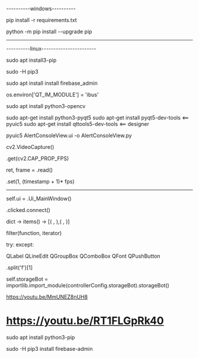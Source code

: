 ----------windows----------

pip install -r requirements.txt

python -m pip install --upgrade pip

-----------------------------


----------linux-----------------------

sudo apt install3-pip

sudo -H pip3

sudo apt install install  firebase_admin


os.environ['QT_IM_MODULE'] = 'ibus'

sudo apt install python3-opencv



sudo apt-get install python3-pyqt5
sudo apt-get install pyqt5-dev-tools   <== pyuic5
sudo apt-get install qttools5-dev-tools <== designer

pyuic5 AlertConsoleView.ui -o AlertConsoleView.py


cv2.VideoCapture()

.get(cv2.CAP_PROP_FPS)

ret, frame = .read()

.set(1, (timestamp + 1)* fps)


-------------------------------------------
self.ui = .Ui_MainWindow()

.clicked.connect()

dict -> items() -> [( , ),( , )]

filter(function, iterator)


try:
except:

QLabel
QLineEdit
QGroupBox
QComboBox
QFont
QPushButton


.split('f')[1]


self.storageBot = importlib.import_module(controllerConfig.storageBot).storageBot()

https://youtu.be/MmUNEZ8nUH8

https://youtu.be/RT1FLGpRk40
=======
sudo apt install python3-pip

sudo -H pip3 install firebase-admin


